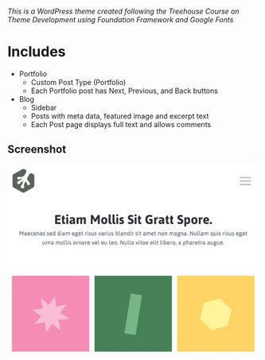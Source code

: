 ###### This is a WordPress theme created following the Treehouse Course on Theme Development using Foundation Framework and Google Fonts

# Includes
* Portfolio 
  * Custom Post Type (Portfolio)
  * Each Portfolio post has Next, Previous, and Back buttons
* Blog
  * Sidebar
  * Posts with meta data, featured image and excerpt text
  * Each Post page displays full text and allows comments

## Screenshot
![Screenshot](screenshot.png)

